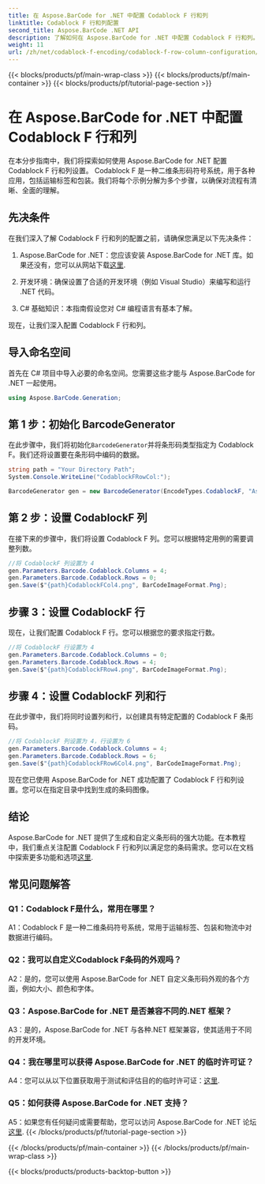 ```yaml
---
title: 在 Aspose.BarCode for .NET 中配置 Codablock F 行和列
linktitle: Codablock F 行和列配置
second_title: Aspose.BarCode .NET API
description: 了解如何在 Aspose.BarCode for .NET 中配置 Codablock F 行和列。为各种应用创建定制的二维条形码。
weight: 11
url: /zh/net/codablock-f-encoding/codablock-f-row-column-configuration/
---
```


{{< blocks/products/pf/main-wrap-class >}}
{{< blocks/products/pf/main-container >}}
{{< blocks/products/pf/tutorial-page-section >}}

# 在 Aspose.BarCode for .NET 中配置 Codablock F 行和列

在本分步指南中，我们将探索如何使用 Aspose.BarCode for .NET 配置 Codablock F 行和列设置。 Codablock F 是一种二维条形码符号系统，用于各种应用，包括运输标签和包装。我们将每个示例分解为多个步骤，以确保对流程有清晰、全面的理解。

## 先决条件

在我们深入了解 Codablock F 行和列的配置之前，请确保您满足以下先决条件：

1.  Aspose.BarCode for .NET：您应该安装 Aspose.BarCode for .NET 库。如果还没有，您可以从网站下载[这里](https://releases.aspose.com/barcode/net/).

2. 开发环境：确保设置了合适的开发环境（例如 Visual Studio）来编写和运行 .NET 代码。

3. C# 基础知识：本指南假设您对 C# 编程语言有基本了解。

现在，让我们深入配置 Codablock F 行和列。

## 导入命名空间

首先在 C# 项目中导入必要的命名空间。您需要这些才能与 Aspose.BarCode for .NET 一起使用。

```csharp
using Aspose.BarCode.Generation;
```

## 第 1 步：初始化 BarcodeGenerator

在此步骤中，我们将初始化`BarcodeGenerator`并将条形码类型指定为 Codablock F。我们还将设置要在条形码中编码的数据。

```csharp
string path = "Your Directory Path";
System.Console.WriteLine("CodablockFRowCol:");

BarcodeGenerator gen = new BarcodeGenerator(EncodeTypes.CodablockF, "Aspose.Barcode");
```

## 第 2 步：设置 CodablockF 列

在接下来的步骤中，我们将设置 Codablock F 列。您可以根据特定用例的需要调整列数。

```csharp
//将 CodablockF 列设置为 4
gen.Parameters.Barcode.Codablock.Columns = 4;
gen.Parameters.Barcode.Codablock.Rows = 0;
gen.Save($"{path}CodablockFCol4.png", BarCodeImageFormat.Png);
```

## 步骤 3：设置 CodablockF 行

现在，让我们配置 Codablock F 行。您可以根据您的要求指定行数。

```csharp
//将 CodablockF 行设置为 4
gen.Parameters.Barcode.Codablock.Columns = 0;
gen.Parameters.Barcode.Codablock.Rows = 4;
gen.Save($"{path}CodablockFRow4.png", BarCodeImageFormat.Png);
```

## 步骤 4：设置 CodablockF 列和行

在此步骤中，我们将同时设置列和行，以创建具有特定配置的 Codablock F 条形码。

```csharp
//将 CodablockF 列设置为 4，行设置为 6
gen.Parameters.Barcode.Codablock.Columns = 4;
gen.Parameters.Barcode.Codablock.Rows = 6;
gen.Save($"{path}CodablockFRow6Col4.png", BarCodeImageFormat.Png);
```

现在您已使用 Aspose.BarCode for .NET 成功配置了 Codablock F 行和列设置。您可以在指定目录中找到生成的条码图像。

## 结论

 Aspose.BarCode for .NET 提供了生成和自定义条形码的强大功能。在本教程中，我们重点关注配置 Codablock F 行和列以满足您的条码需求。您可以在文档中探索更多功能和选项[这里](https://reference.aspose.com/barcode/net/).

## 常见问题解答

### Q1：Codablock F是什么，常用在哪里？

A1：Codablock F 是一种二维条码符号系统，常用于运输标签、包装和物流中对数据进行编码。

### Q2：我可以自定义Codablock F条码的外观吗？

A2：是的，您可以使用 Aspose.BarCode for .NET 自定义条形码外观的各个方面，例如大小、颜色和字体。

### Q3：Aspose.BarCode for .NET 是否兼容不同的.NET 框架？

A3：是的，Aspose.BarCode for .NET 与各种.NET 框架兼容，使其适用于不同的开发环境。

### Q4：我在哪里可以获得 Aspose.BarCode for .NET 的临时许可证？

 A4：您可以从以下位置获取用于测试和评估目的的临时许可证：[这里](https://purchase.aspose.com/temporary-license/).

### Q5：如何获得 Aspose.BarCode for .NET 支持？

 A5：如果您有任何疑问或需要帮助，您可以访问 Aspose.BarCode for .NET 论坛[这里](https://forum.aspose.com/c/barcode/13).
{{< /blocks/products/pf/tutorial-page-section >}}

{{< /blocks/products/pf/main-container >}}
{{< /blocks/products/pf/main-wrap-class >}}

{{< blocks/products/products-backtop-button >}}
